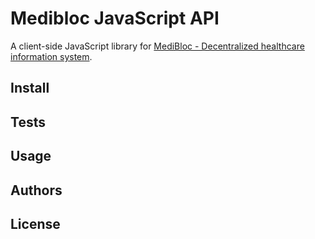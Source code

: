 # Medibloc JavaScript API

A client-side JavaScript library for [MediBloc - Decentralized healthcare information system](https://github.com/medibloc/go-medibloc).

## Install

## Tests

## Usage

## Authors

## License